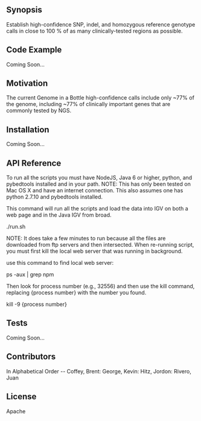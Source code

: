 ## Synopsis

Establish high-confidence SNP, indel, and homozygous reference genotype calls in close to 100 % of as many clinically-tested regions as possible.

## Code Example

Coming Soon...

## Motivation

The current Genome in a Bottle high-confidence calls include only ~77% of the genome, including ~77% of clinically important genes that are commonly tested by NGS.

## Installation

Coming Soon...

## API Reference

To run all the scripts you must have NodeJS, Java 6 or higher, python, and pybedtools installed and in your path.
NOTE: This has only been tested on Mac OS X and have an internet connection. This also assumes one has python 2.7.10 and pybedtools installed.

This command will run all the scripts and load the data into IGV on both a web page and in the Java IGV from broad.

./run.sh

NOTE: It does take a few minutes to run because all the files are downloaded from ftp servers and then intersected.
When re-running script, you must first kill the local web server that was running in background.

use this command to find local web server:

ps -aux | grep npm

Then look for process number (e.g., 32556) and then use the kill command, replacing {process number} with the number you found.

kill -9 {process number}

## Tests

Coming Soon...

## Contributors

In Alphabetical Order -- Coffey, Brent: George, Kevin: Hitz, Jordon: Rivero, Juan

## License

Apache
